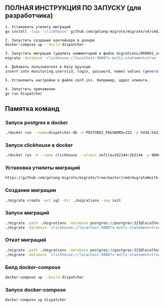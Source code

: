 ## ПОЛНАЯ ИНСТРУКЦИЯ ПО ЗАПУСКУ (для разработчика)
```bash
1. Установить утилиту миграций
go install -tags 'clickhouse' github.com/golang-migrate/migrate/v4/cmd/migrate@latest

2. Запустить создание контейнера в докере
docker-compose up --build dispatcher

3. Запустить миграции (удалить комментарий в файле migrations/000001_init.up.sql)
migrate -database 'clickhouse://localhost:9000?x-multi-statement=true' -path ./migrations up

4. Добавить пользователя в базу вручную
insert into monitoring.users(id, login, password, name) values (generateUUIDv4(), 'alisa', '67626b6c6d6264666c4a4c4b356b356c34333439664c4b4b6c6c643030343033393238363976626b69646779434740bd001563085fc35165329ea1ff5c5ecbdbbeef', 'Alisa Ganz')

5. Установить настройки в файле conf.ini. Например, адрес клиента.

4. Запустить приложение 
go run dispatcher
```

## Памятка команд

### Запуск postgres в docker

```bash
./docker run --name=dispatcher-db -e POSTGRES_PASSWORD=123 -p 5436:5432 -d postgres
```
### Запуск clickhouse в docker

```bash
./docker run -d --name clickhouse --ulimit nofile=262144:262144 -p 9000:9000 -p 8123:8123  yandex/clickhouse-server
```

### Установка утилиты миграций

```bash
https://github.com/golang-migrate/migrate/tree/master/cmd/migrate#with-go-toolchain
```

### Создание миграции

```bash
./migrate create -ext sql -dir ./migrations -seq init
```

### Запуск миграций

```bash
./migrate -path ./migrations -database postgres://postgres:123@localhost:5436/postgres?sslmode=disable up
./migrate -database 'clickhouse://localhost:9000?x-multi-statement=true' -path ./migrations up
```

### Откат миграций

```bash
./migrate -path ./migrations -database postgres://postgres:123@localhost:5436/postgres?sslmode=disable down
./migrate -database 'clickhouse://localhost:9000?x-multi-statement=true' -path ./migrations down
```

### Билд docker-compose

```bash
docker-compose up --build dispatcher
```

### Запуск docker-compose

```bash
docker-compose up dispatcher
```

